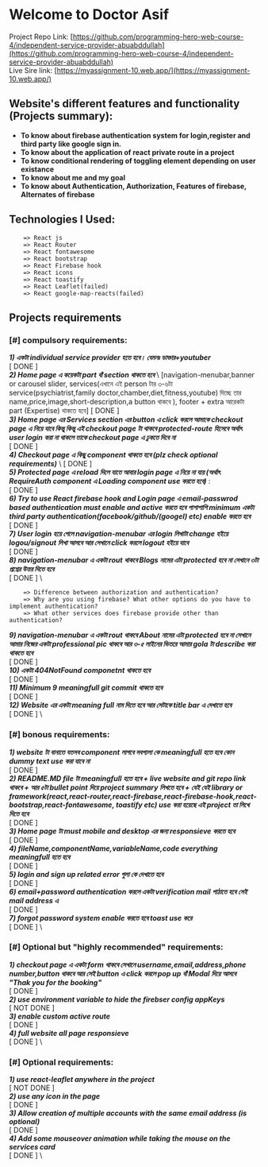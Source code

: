 # Welcome to **Doctor Asif**

Project Repo Link: [https://github.com/programming-hero-web-course-4/independent-service-provider-abuabddullah](https://github.com/programming-hero-web-course-4/independent-service-provider-abuabddullah) \
Live Sire link: [https://myassignment-10.web.app/](https://myassignment-10.web.app/) 



## Website's different features and functionality (Projects summary):
* **To know about firebase authentication system for login,register and third party like google sign in.**
* **To know about the application of react private route in a project**
* **To know conditional rendering of toggling element depending on user existance**
* **To know about me and my goal**
* **To know about Authentication, Authorization, Features of firebase, Alternates of firebase**



## Technologies I Used:
        => React js
        => React Router
        => React fontawesome
        => React bootstrap
        => React Firebase hook
        => React icons
        => React toastify
        => React Leaflet(failed)
        => React google-map-reacts(failed)



## Projects requirements

### [#] compulsory requirements:
**_1) একটা individual service provider হতে হবে। যেমনঃ ডাক্তার+youtuber_** \
[ DONE ] \
**_2) Home page এ কয়েকটা part বাঁ section থাকতে হবে_** \ [navigation-menubar,banner or carousel slider, services(এখানে এই person টার ৩-৬টা service(psychiatrist,family doctor,chamber,diet,fitness,youtube) দিচ্ছে তার name,price,image,short-description,a button থাকবে ), footer + extra আরেকটা part (Expertise) থাকতে হবে] 
[ DONE ] \
**_3) Home page এর Services section এর button এ click করলে আমাকে checkout page এ নিয়ে যাবে কিন্তু কিন্তু এই checkout page টা থাকবে protected-route হিসেবে অর্থাৎ user login করা না থাকলে তাকে checkout page এ ঢুকতে দিবে না_** \
[ DONE ] \
**_4) Checkout page এ কিছু component থাকতে হবে (plz check optional requirements)_** \ 
[ DONE ] \
**_5) Protected page এ reload দিলে যাতে আবার login page এ নিয়ে না যায় (অর্থাৎ RequireAuth component এ Loading component use করতে হবে)_**  : \
[ DONE ] \
**_6) Try to use React firebase hook and Login page এ email-passwrod based authentication must enable and active করতে হবে পাশাপাশি minimum একটা third party authentication(facebook/github/(googel) etc) enable করতে হবে_** \
[ DONE ] \
**_7) User login হয়ে গেলে navigation-menubar এর login লিখাটা change হইয়ে logou/signout লিখা আসবে আর সেখানে click করলে logout হইয়ে যাবে_** \
[ DONE ] \
**_8) navigation-menubar এ একটা rout থাকবে Blogs নামের এটা protected হবে না সেখানে ৩টা প্রশ্নের উত্তর দিতে হবে_** \
[ DONE ] \

        => Difference between authorization and authentication?
        => Why are you using firebase? What other options do you have to implement authentication?
        => What other services does firebase provide other than authentication?                  


**_9) navigation-menubar এ একটা rout থাকবে About নামের এটা protected হবে না সেখানে আমার নিজের একটা professional pic থাকবে আর ৩-৫ লাইনের ভিতরে আমার gola টা describe করা থাকতে হবে_** \
[ DONE ] \
**_10) একটা 404NotFound componetnt থাকতে হবে_** \
[ DONE ] \
**_11) Minimum 9 meaningfull git commit থাকতে হবে_** \
[ DONE ] \
**_12) Website এর একটা meaning full নাম দিতে হবে আর সেটাকে title bar এ দেখাতে হবে_** \
[ DONE ] \




### [#] bonous requirements:
**_1) website টা বানাতে যতসব component লাগবে সবগ্যলা কে meaningfull হতে হবে কোন dummy text use করা যাবে না_** \
[ DONE ] \
**_2) README.MD file টা meaningfull হতে হবে + live website and git repo link থাকবে +  আর ৫টা bullet point দিয়ে project summary লিখতে হবে + যেই যেই library or framework(react,react-router,react-firebase,react-firebase-hook,react-bootstrap,react-fontawesome, toastify etc) use করা হয়েছে এই project তা লিখে দিতে হবে_** \
[ DONE ] \
**_3) Home page টা must mobile and desktop এর জন্য responsieve করতে হবে_** \
[ DONE ] \
**_4) fileName,componentName,variableName,code everything meaningfull হতে হবে_** \
[ DONE ] \
**_5) login and sign up related error গুলা কে দেখাতে হবে_** \
[ DONE ] \
**_6) email+password authentication করলে একটা verification mail পাঠাতে হবে সেই mail address এ_** \
[ DONE ] \
**_7) forgot password system enable করতে হবে toast use করে_** \
[ DONE ] \



### [#] Optional but "highly recommended" requirements:
**_1) checkout page এ একটা form থাকবে সেখানে username,email,address,phone number,button থাকবে আর সেই button এ click করলে pop up বাঁ Modal দিয়ে আসবে "Thak you for the booking"_** \
[ DONE ] \
**_2) use environment variable to hide the firebser config appKeys_** \
[ NOT DONE ] \
**_3) enable custom active route_** \
[ DONE ] \
**_4) full website all page responsieve_** \
[ DONE ] \



### [#] Optional requirements:
**_1) use react-leaflet anywhere in the project_** \
[ NOT DONE ] \
**_2) use any icon in the page_** \
[ DONE ] \
**_3) Allow creation of multiple accounts with the same email address (is optional)_** \
[ DONE ] \
**_4) Add some mouseover animation while taking the mouse on the services card_** \
[ DONE ] \